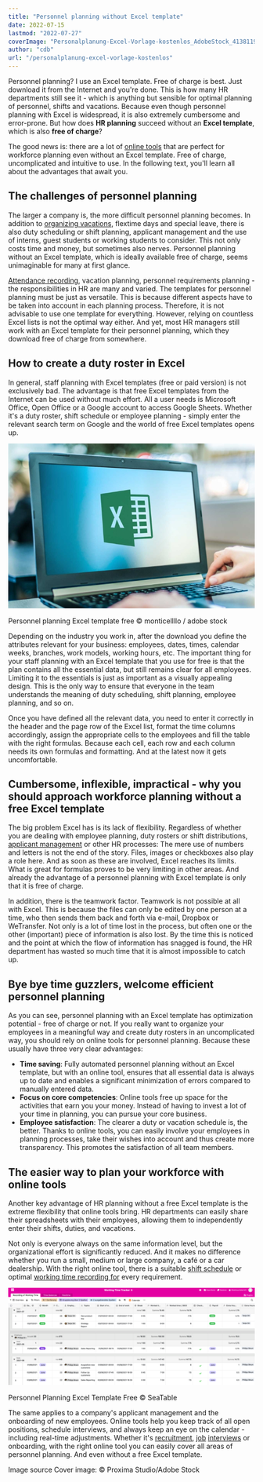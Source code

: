 ```yaml
---
title: "Personnel planning without Excel template"
date: 2022-07-15
lastmod: "2022-07-27"
coverImage: "Personalplanung-Excel-Vorlage-kostenlos_AdobeStock_413811967_bearbeitet.jpg"
author: "cdb"
url: "/personalplanung-excel-vorlage-kostenlos"
---
```


Personnel planning? I use an Excel template. Free of charge is best. Just download it from the Internet and you're done. This is how many HR departments still see it - which is anything but sensible for optimal planning of personnel, shifts and vacations. Because even though personnel planning with Excel is widespread, it is also extremely cumbersome and error-prone. But how does **HR planning** succeed without an **Excel template**, which is also **free of charge**?

The good news is: there are a lot of [online tools](https://seatable.io/en/projekt-management-tool/) that are perfect for workforce planning even without an Excel template. Free of charge, uncomplicated and intuitive to use. In the following text, you'll learn all about the advantages that await you.

## The challenges of personnel planning

The larger a company is, the more difficult personnel planning becomes. In addition to [organizing vacations](https://seatable.io/en/urlaubs-planer/), flextime days and special leave, there is also duty scheduling or shift planning, applicant management and the use of interns, guest students or working students to consider. This not only costs time and money, but sometimes also nerves. Personnel planning without an Excel template, which is ideally available free of charge, seems unimaginable for many at first glance.

[Attendance recording](https://seatable.io/en/arbeitszeiterfassung-in-excel/), vacation planning, personnel requirements planning - the responsibilities in HR are many and varied. The templates for personnel planning must be just as versatile. This is because different aspects have to be taken into account in each planning process. Therefore, it is not advisable to use one template for everything. However, relying on countless Excel lists is not the optimal way either. And yet, most HR managers still work with an Excel template for their personnel planning, which they download free of charge from somewhere.

## How to create a duty roster in Excel

In general, staff planning with Excel templates (free or paid version) is not exclusively bad. The advantage is that free Excel templates from the Internet can be used without much effort. All a user needs is Microsoft Office, Open Office or a Google account to access Google Sheets. Whether it's a duty roster, shift schedule or employee planning - simply enter the relevant search term on Google and the world of free Excel templates opens up.

![Employee uses free Excel template for staff planning.](images/Personalplanung-Excel-Vorlage-kostenlos_AdobeStock_343110940_bearbeitet-711x474.jpg)

Personnel planning Excel template free © monticellllo / adobe stock

Depending on the industry you work in, after the download you define the attributes relevant for your business: employees, dates, times, calendar weeks, branches, work models, working hours, etc. The important thing for your staff planning with an Excel template that you use for free is that the plan contains all the essential data, but still remains clear for all employees. Limiting it to the essentials is just as important as a visually appealing design. This is the only way to ensure that everyone in the team understands the meaning of duty scheduling, shift planning, employee planning, and so on.

Once you have defined all the relevant data, you need to enter it correctly in the header and the page row of the Excel list, format the time columns accordingly, assign the appropriate cells to the employees and fill the table with the right formulas. Because each cell, each row and each column needs its own formulas and formatting. And at the latest now it gets uncomfortable.

## Cumbersome, inflexible, impractical - why you should approach workforce planning without a free Excel template

The big problem Excel has is its lack of flexibility. Regardless of whether you are dealing with employee planning, duty rosters or shift distributions, [applicant management](https://seatable.io/en/neue-mitarbeiter-finden-bewerbungsprozess-recruitement/) or other HR processes: The mere use of numbers and letters is not the end of the story. Files, images or checkboxes also play a role here. And as soon as these are involved, Excel reaches its limits. What is great for formulas proves to be very limiting in other areas. And already the advantage of a personnel planning with Excel template is only that it is free of charge.

In addition, there is the teamwork factor. Teamwork is not possible at all with Excel. This is because the files can only be edited by one person at a time, who then sends them back and forth via e-mail, Dropbox or WeTransfer. Not only is a lot of time lost in the process, but often one or the other (important) piece of information is also lost. By the time this is noticed and the point at which the flow of information has snagged is found, the HR department has wasted so much time that it is almost impossible to catch up.

## Bye bye time guzzlers, welcome efficient personnel planning

As you can see, personnel planning with an Excel template has optimization potential - free of charge or not. If you really want to organize your employees in a meaningful way and create duty rosters in an uncomplicated way, you should rely on online tools for personnel planning. Because these usually have three very clear advantages:

- **Time saving**: Fully automated personnel planning without an Excel template, but with an online tool, ensures that all essential data is always up to date and enables a significant minimization of errors compared to manually entered data.
- **Focus on core competencies**: Online tools free up space for the activities that earn you your money. Instead of having to invest a lot of your time in planning, you can pursue your core business.
- **Employee satisfaction**: The clearer a duty or vacation schedule is, the better. Thanks to online tools, you can easily involve your employees in planning processes, take their wishes into account and thus create more transparency. This promotes the satisfaction of all team members.

## The easier way to plan your workforce with online tools

Another key advantage of HR planning without a free Excel template is the extreme flexibility that online tools bring. HR departments can easily share their spreadsheets with their employees, allowing them to independently enter their shifts, duties, and vacations.

Not only is everyone always on the same information level, but the organizational effort is significantly reduced. And it makes no difference whether you run a small, medium or large company, a café or a car dealership. With the right online tool, there is a suitable [shift schedule](https://seatable.io/en/vorlage/nmmouofjq5mw4cobogtgog/) or optimal [working time recording for](https://seatable.io/en/vorlage/dkcp4_k3rnsb4d9sskb6qw/) every requirement.

![](images/Personalplanung-Excel-Vorlage-kostenlos-1088x428.png)

Personnel Planning Excel Template Free © SeaTable

The same applies to a company's applicant management and the onboarding of new employees. Online tools help you keep track of all open positions, schedule interviews, and always keep an eye on the calendar - including real-time adjustments. Whether it's [recruitment](https://seatable.io/en/vorlage/nmmouofjq5mw4cobogtgog/), [job](https://seatable.io/en/vorlage/nbmf4z3_rssykhs-3egoqa/) [interviews](https://seatable.io/en/vorlage/fg-byiujqtsxggm61en_ug/) or onboarding, with the right online tool you can easily cover all areas of personnel planning. And even without a free Excel template.

Image source Cover image: © Proxima Studio/Adobe Stock
